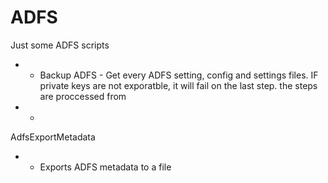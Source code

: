 # ADFS
Just some ADFS scripts
- - Backup ADFS - Get every ADFS setting, config and settings files. IF private keys are not exporatble, it will fail on the last step.
the steps are proccessed from 

- - 
AdfsExportMetadata
- - Exports ADFS metadata to a file